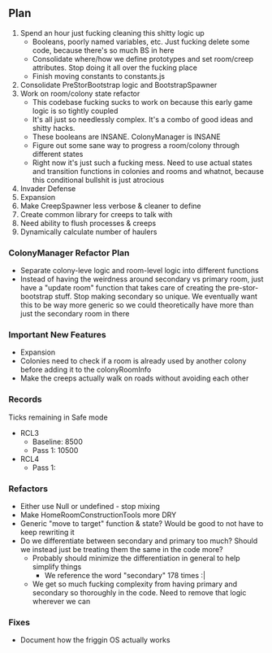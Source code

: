 ## Plan
1. Spend an hour just fucking cleaning this shitty logic up
    - Booleans, poorly named variables, etc.  Just fucking delete some code, because there's so much BS in here
    - Consolidate where/how we define prototypes and set room/creep attributes.  Stop doing it all over the fucking place
    - Finish moving constants to constants.js
2. Consolidate PreStorBootstrap logic and BootstrapSpawner
2. Work on room/colony state refactor
    - This codebase fucking sucks to work on because this early game logic is so tightly coupled
    - It's all just so needlessly complex.  It's a combo of good ideas and shitty hacks.
    - These booleans are INSANE.  ColonyManager is INSANE
    - Figure out some sane way to progress a room/colony through different states
    - Right now it's just such a fucking mess.  Need to use actual states and transition functions in colonies and rooms and whatnot, because this conditional bullshit is just atrocious
3. Invader Defense
4. Expansion
5. Make CreepSpawner less verbose & cleaner to define
6. Create common library for creeps to talk with
7. Need ability to flush processes & creeps
8. Dynamically calculate number of haulers

### ColonyManager Refactor Plan
- Separate colony-leve logic and room-level logic into different functions
- Instead of having the weirdness around secondary vs primary room, just have a "update room" function that takes care of creating the pre-stor-bootstrap stuff.  Stop making secondary so unique.  We eventually want this to be way more generic so we could theoretically have more than just the secondary room in there

### Important New Features
- Expansion
- Colonies need to check if a room is already used by another colony before adding it to the colonyRoomInfo
- Make the creeps actually walk on roads without avoiding each other

### Records
Ticks remaining in Safe mode
- RCL3 
    - Baseline: 8500
    - Pass 1: 10500
- RCL4
    - Pass 1:

### Refactors
- Either use Null or undefined - stop mixing
- Make HomeRoomConstructionTools more DRY
- Generic "move to target" function & state?  Would be good to not have to keep rewriting it
- Do we differentiate between secondary and primary too much? Should we instead just be treating them the same in the code more?
    - Probably should minimize the differentiation in general to help simplify things
        - We reference the word "secondary" 178 times :|
    - We get so much fucking complexity from having primary and secondary so thoroughly in the code.  Need to remove that logic wherever we can

### Fixes
- Document how the friggin OS actually works